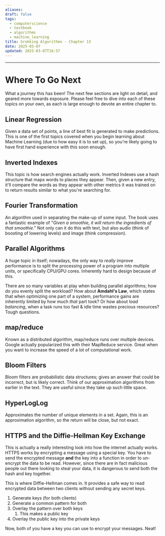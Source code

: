 ```yaml
---
aliases: 
draft: false
tags:
  - computerscience
  - textbook
  - algorithms
  - machine_learning
title: Grokking Algorithms - Chapter 13
date: 2025-03-07
updated: 2025-03-07T16:57
---
```


-------------------------------------------------------------------------------

# Where To Go Next

What a journey this has been! The next few sections are light on detail, and geared more towards exposure. Please feel free to dive into each of these topics on your own, as each is large enough to devote an entire chapter to.

## Linear Regression

Given a data set of points, a line of best fit is generated to make predictions. This is one of the first topics covered when you begin learning about Machine Learning (due to how easy it is to set up), so you're likely going to have first hand experience with this soon enough.

## Inverted Indexes

This topic is how search engines actually work. Inverted Indexes use a hash structure that maps words to places they appear. Then, given a new entry, it'll compare the words as they appear with other metrics it was trained on to return results similar to what you're searching for.

## Fourier Transformation

An algorithm used in separating the make-up of some input. The book uses a fantastic example of "*Given a smoothie, it will return the ingredients of that smoothie*." Not only can it do this with text, but also audio (think of boosting of lowering levels) and image (think compression).


## Parallel Algorithms

A huge topic in itself; nowadays, the only way to *really* improve performance is to split the processing power of a program into multiple units, or specifically CPU/GPU cores. Inherently hard to design because of this.

There are so many variables at play when building parallel algorithms; how do you evenly split the workload? How about **Amdahl's Law**, which states that when optimizing one part of a system, performance gains are inherently limited by how much *that* part took? Or how about *load balancing*, when a task runs too fast & idle time wastes precious resources? Tough questions.


## map/reduce

Known as a distributed algorithm, map/reduce runs over multiple devices. Google actually popularized this with their MapReduce service. Great when you want to increase the speed of a lot of computational work.

## Bloom Filters

Bloom filters are probabilistic data structures; gives an answer that could be incorrect, but is likely correct. Think of our approximation algorithms from earlier in the text. They are useful since they take up such little space.


## HyperLogLog

Approximates the number of unique elements in a set. Again, this is an approximation algorithm, so the return will be close, but not exact.


## HTTPS and the Diffie-Hellman Key Exchange

This is actually a really interesting look into how the internet actually works. HTTPS works by encrypting a message using a special key. You have to send the encrypted message **and** the key into a function in order to un-encrypt the data to be read. However, since there are in fact malicious people out there looking to steal your data, it is dangerous to send both the hash and key together. 

This is where Diffie-Hellman comes in. It provides a safe way to read encrypted data between two clients without sending any secret keys. 

1. Generate keys (for both clients)
2. Generate a common pattern for both
3. Overlay the pattern over both keys
	1. This makes a public key
4. Overlay the public key into the private keys

Now, both of you have a key you can use to encrypt your messages. Neat!

